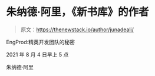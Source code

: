 # 朱纳德·阿里，《新书库》的作者

> 原文：<https://thenewstack.io/author/junadeali/>

EngProd:精英开发团队的秘密

2021 年 8 月 4 日早上 5 点

朱纳德·阿里